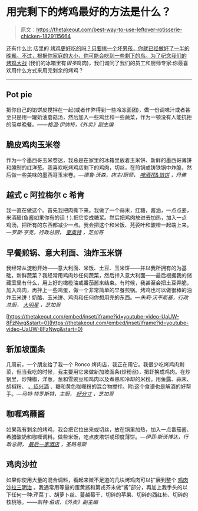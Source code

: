 # 用完剩下的烤鸡最好的方法是什么？

> 原文：<https://thetakeout.com/best-way-to-use-leftover-rotisserie-chicken-1829115664>

还有什么比 店里的 [烤鸡更好吃的吗？只要挑一个坏男孩，你就已经做好了一半的晚餐。不过，根据你家庭的大小，你可能会吃到一些剩下的鸟。为了纪念我们的](https://thetakeout.com/best-rotisserie-chicken-taste-test-1829124375) [烤鸡大战](https://thetakeout.com/best-rotisserie-chicken-taste-test-1829124375) (我们的冰箱里有*很多*鸡肉)，我们询问了我们的员工和厨师专家:你最喜欢用什么方式来用完剩余的烤鸡？



* * *

## Pot pie

把你自己的馅饼皮搅拌在一起(或者作弊得到一些冷冻面团)，做一份调味汁或者甚至只是用一罐奶油蘑菇汤，然后加入一些鸡丝和一些蔬菜，作为一顿没有人能抗拒的简单晚餐。*——格温·伊纳特，《外卖》副主编*

## 脆皮鸡肉玉米卷

作为一个墨西哥玉米卷迷，我总是在家里的冰箱里放着玉米饼、新鲜的墨西哥薄饼和腌制的红洋葱。我喜欢吃烤鸡店剩下的鸡肉，切丝，在煎锅或铸铁锅中炸脆，然后做一些美味的墨西哥玉米卷。*—德鲁·沃森，店主/厨师，* [*啤酒花&馅饼*](http://www.hopsandpie.com/) *，丹佛*

## 越式 c 阿拉梅尔 c 希肯

我一直在做这个。首先我把肉撕下来。我做了一个蒜末，红糖，酱油，一点点姜，米酒醋(鱼酱如果你有的话！).把它变成糖浆。然后把鸡肉放进去加热，加入一点鸡汤，把所有的东西都减少一点。我会把这个和米饭、芫荽叶和酸橙一起端上来。*—罗斯·亨克，行政总厨，* [*奎奥特*](http://www.quiotechicago.com/) *，芝加哥*

## 早餐煎锅、意大利面、油炸玉米饼

我经常从淀粉开始——意大利面、米饭、土豆、玉米饼——并以我所拥有的为基础。新鲜蔬菜？我经常用鸡肉炒任何蔬菜，然后拌入意大利面——最后根据我的储藏室里有什么，用上好的橄榄油或番茄酱来结束。有时候，我甚至会把土豆弄脆，加入鸡肉，再拌上一些鸡蛋，做一个非常简单的早餐煎锅。烤鸡也可以做很棒的油炸玉米饼！奶酪、玉米饼、鸡肉和任何你想用完的东西。*—朱莉·沃平斯基，行政总厨，* [*大明星*](http://www.bigstarchicago.com/) *，芝加哥*

 [https://thetakeout.com/embed/inset/iframe?id=youtube-video-UaUW-8FzNwg&start=0](https://thetakeout.com/embed/inset/iframe?id=youtube-video-UaUW-8FzNwg&start=0) 

## 新加坡面条

几周前，一个朋友给了我一个 Ronco 烤肉店，我正在用它。我很少吃烤鸡肉剩菜，但当我吃的时候，我主要用它来做新加坡面条(炒粉丝)，把虾换成鸡肉。在炒锅里，炒辣椒，洋葱，葱和雪豌豆和鸡肉以及煮熟和冷却的米粉。用鱼露、蒜末、胡椒粉、 [、绍兴酒](https://en.wikipedia.org/wiki/Shaoxing_wine) 、糖和黄色咖喱粉的混合物搅拌。附:这个食谱也是解酒的好帮手。*—马特·特罗斯特，主厨，* [*好分寸*](https://www.goodmeasurechicago.com/) *，芝加哥*

## 咖喱鸡蘸酱

如果我有剩余的烤鸡，我会把它拉出来或切丝，放在锅里加热，加入一点番茄酱、希腊酸奶和咖喱调料。做些米饭，吃点皮塔饼或印度薄饼。*—伊菲·斯沃博达，行政总厨，* [*最后一家酒店*](https://www.paric.com/project/the-last-hotel/) *，圣路易斯*

## 鸡肉沙拉

如果你使用大量的混合调料，看起来微不足道的几块烤鸡肉可以扩展到整个 [鸡肉沙拉三明治](https://thetakeout.com/recipe-coronation-chicken-curried-chicken-salad-1828791372) 。我通常用等量的蛋黄酱和第戎芥末做“酱”部分，再加上我手头的以下任何一种:芹菜丁、胡萝卜丝、蔓越莓干、切碎的苹果、切碎的西红柿、切碎的核桃等。*——凯特·伯诺，《外卖》副主编*